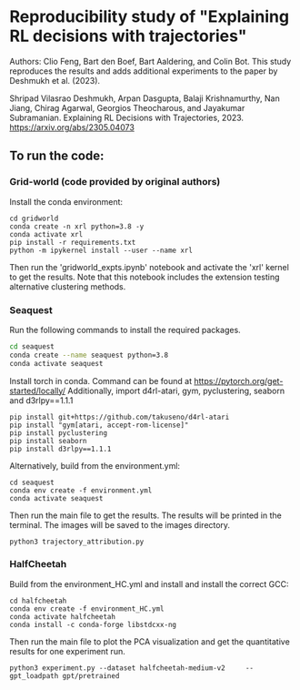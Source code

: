 # Reproducibility study of "Explaining RL decisions with trajectories"
Authors: Clio Feng, Bart den Boef, Bart Aaldering, and Colin Bot.
This study reproduces the results and adds additional experiments to the paper by Deshmukh et al. (2023).

Shripad Vilasrao Deshmukh, Arpan Dasgupta, Balaji Krishnamurthy, Nan Jiang, Chirag Agarwal, Georgios
Theocharous, and Jayakumar Subramanian. Explaining RL Decisions with Trajectories, 2023.
https://arxiv.org/abs/2305.04073

## To run the code: 
### Grid-world (code provided by original authors)
Install the conda environment:
~~~shell
cd gridworld
conda create -n xrl python=3.8 -y
conda activate xrl
pip install -r requirements.txt
python -m ipykernel install --user --name xrl
~~~~
Then run the 'gridworld_expts.ipynb' notebook and activate the 'xrl' kernel to get the results. 
Note that this notebook includes the extension testing alternative clustering methods.



### Seaquest 
Run the following commands to install the required packages.

~~~sh
cd seaquest
conda create --name seaquest python=3.8
conda activate seaquest
~~~

Install torch in conda. Command can be found at https://pytorch.org/get-started/locally/
Additionally, import d4rl-atari, gym, pyclustering, seaborn and d3rlpy==1.1.1

~~~shell
pip install git+https://github.com/takuseno/d4rl-atari 
pip install "gym[atari, accept-rom-license]" 
pip install pyclustering 
pip install seaborn 
pip install d3rlpy==1.1.1
~~~
Alternatively, build from the environment.yml:
~~~shell
cd seaquest
conda env create -f environment.yml
conda activate seaquest
~~~~
Then run the main file to get the results. The results will be printed in the terminal. The images will be saved to the images directory.
~~~shell
python3 trajectory_attribution.py
~~~

### HalfCheetah 
Build from the environment_HC.yml and install and install the correct GCC:
~~~shell
cd halfcheetah
conda env create -f environment_HC.yml
conda activate halfcheetah
conda install -c conda-forge libstdcxx-ng
~~~~
Then run the main file to plot the PCA visualization and get the quantitative results for one experiment run.
~~~shell
python3 experiment.py --dataset halfcheetah-medium-v2     --gpt_loadpath gpt/pretrained
~~~

